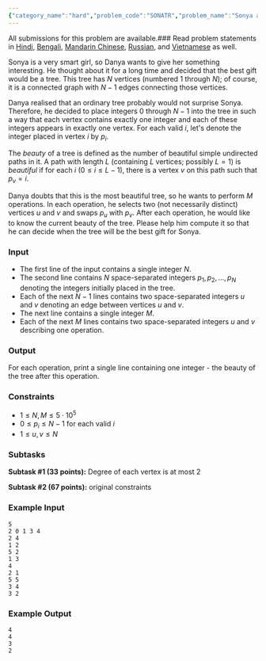 ```yaml
---
{"category_name":"hard","problem_code":"SONATR","problem_name":"Sonya and Tree","languages_supported":{"0":"C","1":"CPP14","2":"JAVA","3":"PYTH","4":"PYTH 3.6","5":"PYPY","6":"CS2","7":"PAS fpc","8":"PAS gpc","9":"RUBY","10":"PHP","11":"GO","12":"NODEJS","13":"HASK","14":"rust","15":"SCALA","16":"swift","17":"D","18":"PERL","19":"FORT","20":"WSPC","21":"ADA","22":"CAML","23":"ICK","24":"BF","25":"ASM","26":"CLPS","27":"PRLG","28":"ICON","29":"SCM qobi","30":"PIKE","31":"ST","32":"NICE","33":"LUA","34":"BASH","35":"NEM","36":"LISP sbcl","37":"LISP clisp","38":"SCM guile","39":"JS","40":"ERL","41":"TCL","42":"kotlin","43":"PERL6","44":"TEXT","45":"SCM chicken","46":"PYP3","47":"CLOJ","48":"COB","49":"FS"},"max_timelimit":3,"source_sizelimit":50000,"problem_author":"smelskiy","problem_tester":null,"date_added":"31-01-2019","tags":{"0":"smelskiy"},"time":{"view_start_date":1552469402,"submit_start_date":1552469402,"visible_start_date":1552469402,"end_date":1735669800},"is_direct_submittable":false,"layout":"problem"}
---
```

<span class="solution-visible-txt">All submissions for this problem are available.</span>### Read problem statements in [Hindi](http://www.codechef.com/download/translated/MAR19TST/hindi/SONATR.pdf), [Bengali](http://www.codechef.com/download/translated/MAR19TST/bengali/SONATR.pdf), [Mandarin Chinese](http://www.codechef.com/download/translated/MAR19TST/mandarin/SONATR.pdf), [Russian](http://www.codechef.com/download/translated/MAR19TST/russian/SONATR.pdf), and [Vietnamese](http://www.codechef.com/download/translated/MAR19TST/vietnamese/SONATR.pdf) as well.

Sonya is a very smart girl, so Danya wants to give her something interesting. He thought about it for a long time and decided that the best gift would be a tree. This tree has $N$ vertices (numbered $1$ through $N$); of course, it is a connected graph with $N-1$ edges connecting those vertices.

Danya realised that an ordinary tree probably would not surprise Sonya. Therefore, he decided to place integers $0$ through $N-1$ into the tree in such a way that each vertex contains exactly one integer and each of these integers appears in exactly one vertex. For each valid $i$, let's denote the integer placed in vertex $i$ by $p_i$.

The *beauty* of a tree is defined as the number of beautiful simple undirected paths in it. A path with length $L$ (containing $L$ vertices; possibly $L=1$) is *beautiful* if for each $i$ ($0 \le i \le L-1$), there is a vertex $v$ on this path such that $p_v = i$.

Danya doubts that this is the most beautiful tree, so he wants to perform $M$ operations. In each operation, he selects two (not necessarily distinct) vertices $u$ and $v$ and swaps $p_u$ with $p_v$. After each operation, he would like to know the current beauty of the tree. Please help him compute it so that he can decide when the tree will be the best gift for Sonya.

### Input
- The first line of the input contains a single integer $N$.
- The second line contains $N$ space-separated integers $p_1, p_2, \ldots, p_N$ denoting the integers initially placed in the tree.
- Each of the next $N - 1$ lines contains two space-separated integers $u$ and $v$ denoting an edge between vertices $u$ and $v$.
- The next line contains a single integer $M$.
- Each of the next $M$ lines contains two space-separated integers $u$ and $v$ describing one operation.

### Output
For each operation, print a single line containing one integer -  the beauty of the tree after this operation.

### Constraints 
- $1 \le N, M \le 5 \cdot 10^5$
- $0 \le p_i \le N - 1$ for each valid $i$
- $1 \le u, v \le N$

### Subtasks
**Subtask #1 (33 points):** Degree of each vertex is at most 2

**Subtask #2 (67 points):** original constraints 

### Example Input
```
5 
2 0 1 3 4
2 4
1 2
5 2
1 3
4
2 1
5 5
3 4
3 2
```

### Example Output
```
4
4
3
2
```

